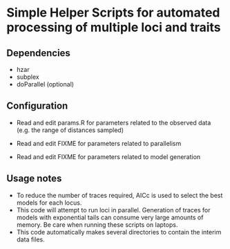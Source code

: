 # Simple Helper Scripts for automated processing of multiple loci and traits

## Dependencies

- hzar
- subplex
- doParallel (optional)

## Configuration

- Read and edit params.R for parameters related to the observed data 
(e.g. the range of distances sampled)

- Read and edit FIXME for parameters related to parallelism

- Read and edit FIXME for parameters related to model generation

## Usage notes

- To reduce the number of traces required, AICc is used to select the best models for each locus.
- This code will attempt to run loci in parallel.  Generation of traces for models with exponential tails can consume very large amounts of memory.  Be care when running these scripts on laptops.
- This code automatically makes several directories to contain the interim data files.  